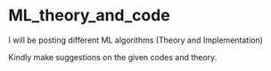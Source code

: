 # ML_theory_and_code
I will be posting different ML algorithms (Theory and Implementation)

Kindly make suggestions on the given codes and theory.


